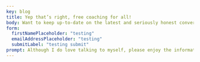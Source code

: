 ```yaml
---
key: blog
title: Yep that’s right, free coaching for all!
body: Want to keep up-to-date on the latest and seriously honest conversations being dished out by yours truly?
form:
  firstNamePlaceholder: "testing"
  emailAddressPlaceholder: "testing"
  submitLabel: "testing submit"
prompt: Although I do love talking to myself, please enjoy the information in this area. Share, meander around, comment and have kickass discussions. We are all friends here. Let’s feel the love.
---
```

